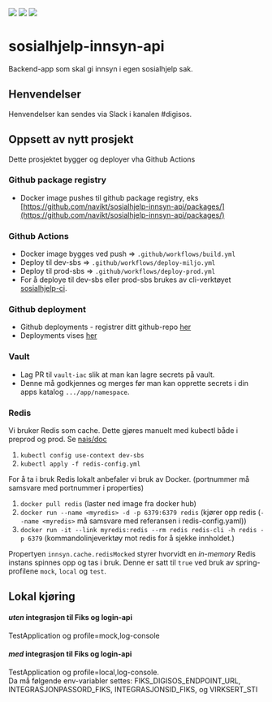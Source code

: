 ![](https://github.com/navikt/sosialhjelp-innsyn-api/workflows/Build/badge.svg?branch=master)
![](https://github.com/navikt/sosialhjelp-innsyn-api/workflows/Deploy%20Dev/badge.svg?)
![](https://github.com/navikt/sosialhjelp-innsyn-api/workflows/Deploy%20Prod/badge.svg?)
# sosialhjelp-innsyn-api
Backend-app som skal gi innsyn i egen sosialhjelp sak.

## Henvendelser
Henvendelser kan sendes via Slack i kanalen #digisos.

## Oppsett av nytt prosjekt
Dette prosjektet bygger og deployer vha Github Actions

### Github package registry
- Docker image pushes til github package registry, eks [https://github.com/navikt/sosialhjelp-innsyn-api/packages/](https://github.com/navikt/sosialhjelp-innsyn-api/packages/)

### Github Actions
- Docker image bygges ved push => `.github/workflows/build.yml`
- Deploy til dev-sbs => `.github/workflows/deploy-miljo.yml`
- Deploy til prod-sbs => `.github/workflows/deploy-prod.yml`
- For å deploye til dev-sbs eller prod-sbs brukes av cli-verktøyet [sosialhjelp-ci](https://github.com/navikt/sosialhjelp-ci).

### Github deployment
- Github deployments - registrer ditt github-repo [her](https://deployment.prod-sbs.nais.io/auth/form)
- Deployments vises [her](https://github.com/navikt/sosialhjelp-innsyn-api/deployments)

### Vault
- Lag PR til `vault-iac` slik at man kan lagre secrets på vault.
- Denne må godkjennes og merges før man kan opprette secrets i din apps katalog `.../app/namespace`.

### Redis
Vi bruker Redis som cache.
Dette gjøres manuelt med kubectl både i preprod og prod. Se [nais/doc](https://github.com/nais/doc/blob/master/content/redis.md)
1. `kubectl config use-context dev-sbs`
2. `kubectl apply -f redis-config.yml`

For å ta i bruk Redis lokalt anbefaler vi bruk av Docker. (portnummer må samsvare med portnummer i properties)
1. `docker pull redis` (laster ned image fra docker hub)
2. `docker run --name <myredis> -d -p 6379:6379 redis` 
(kjører opp redis (`--name <myredis>` må samsvare med referansen i redis-config.yaml))
3. `docker run -it --link myredis:redis --rm redis redis-cli -h redis -p 6379` 
(kommandolinjeverktøy mot redis for å sjekke innholdet.)

Propertyen `innsyn.cache.redisMocked` styrer hvorvidt en _in-memory_ Redis instans spinnes opp og tas i bruk. Denne er satt til `true` ved bruk av spring-profilene `mock`, `local` og `test`.

## Lokal kjøring
#### *uten* integrasjon til Fiks og login-api
TestApplication og profile=mock,log-console
#### *med* integrasjon til Fiks og login-api
TestApplication og profile=local,log-console. \
Da må følgende env-variabler settes: FIKS_DIGISOS_ENDPOINT_URL, INTEGRASJONPASSORD_FIKS, INTEGRASJONSID_FIKS, og VIRKSERT_STI